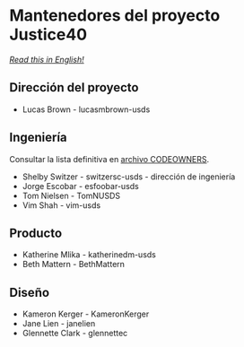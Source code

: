 # Mantenedores del proyecto Justice40

*[Read this in English!](MAINTAINERS.md)*

## Dirección del proyecto
- Lucas Brown - lucasmbrown-usds

## Ingeniería
Consultar la lista definitiva en [archivo CODEOWNERS](./github/CODEOWNERS).

- Shelby Switzer - switzersc-usds - dirección de ingeniería
- Jorge Escobar - esfoobar-usds
- Tom Nielsen - TomNUSDS
- Vim Shah - vim-usds

## Producto
- Katherine Mlika - katherinedm-usds
- Beth Mattern - BethMattern

## Diseño
- Kameron Kerger - KameronKerger
- Jane Lien - janelien
- Glennette Clark - glennettec
